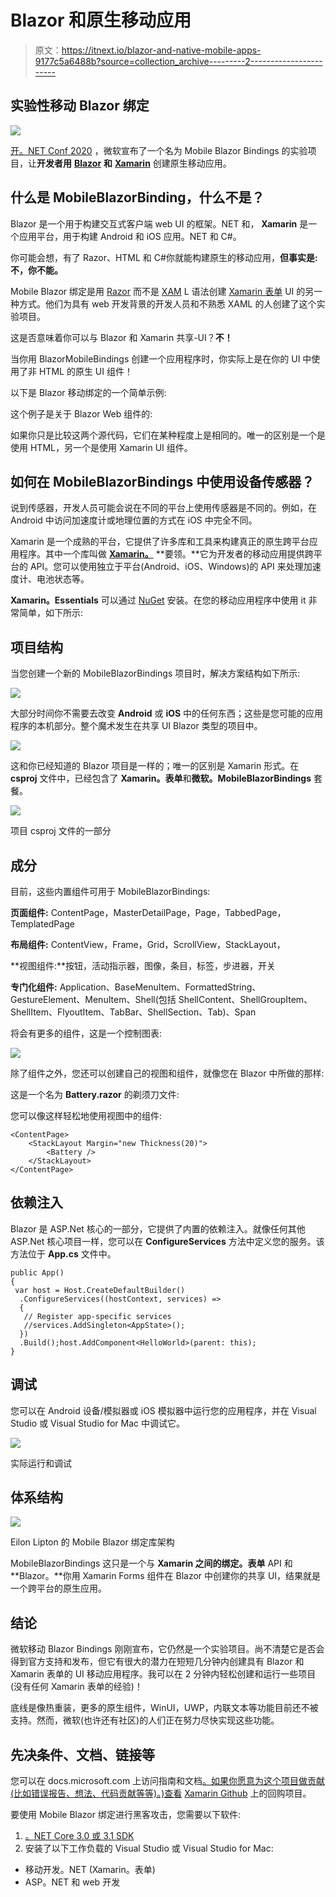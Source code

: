 # Blazor 和原生移动应用

> 原文：<https://itnext.io/blazor-and-native-mobile-apps-9177c5a6488b?source=collection_archive---------2----------------------->

## 实验性移动 Blazor 绑定

![](img/e03e86d2792264a884897e8803353213.png)

[开。NET Conf 2020](https://devblogs.microsoft.com/aspnet/mobile-blazor-bindings-experiment/) ，微软宣布了一个名为 Mobile Blazor Bindings 的实验项目，让**开发者用** [**Blazor**](https://docs.microsoft.com/en-us/aspnet/core/blazor/?view=aspnetcore-3.1) **和** [**Xamarin**](https://dotnet.microsoft.com/apps/xamarin) 创建原生移动应用。

## 什么是 MobileBlazorBinding，什么不是？

Blazor 是一个用于构建交互式客户端 web UI 的框架。NET 和， **Xamarin** 是一个应用平台，用于构建 Android 和 iOS 应用。NET 和 C#。

你可能会想，有了 Razor、HTML 和 C#你就能构建原生的移动应用，**但事实是:不，你不能。**

Mobile Blazor 绑定是用 [Razor](https://docs.microsoft.com/en-us/aspnet/web-pages/overview/getting-started/introducing-razor-syntax-c) 而不是 [XAM](https://docs.microsoft.com/en-us/dotnet/desktop-wpf/fundamentals/xaml) L 语法创建 [Xamarin 表单](https://dotnet.microsoft.com/apps/xamarin/xamarin-forms) UI 的另一种方式。他们为具有 web 开发背景的开发人员和不熟悉 XAML 的人创建了这个实验项目。

这是否意味着你可以与 Blazor 和 Xamarin 共享-UI？**不！**

当你用 BlazorMobileBindings 创建一个应用程序时，你实际上是在你的 UI 中使用了非 HTML 的原生 UI 组件！

以下是 Blazor 移动绑定的一个简单示例:

这个例子是关于 Blazor Web 组件的:

如果你只是比较这两个源代码，它们在某种程度上是相同的。唯一的区别是一个是使用 HTML，另一个是使用 Xamarin UI 组件。

## 如何在 MobileBlazorBindings 中使用设备传感器？

说到传感器，开发人员可能会说在不同的平台上使用传感器是不同的。例如，在 Android 中访问加速度计或地理位置的方式在 iOS 中完全不同。

Xamarin 是一个成熟的平台，它提供了许多库和工具来构建真正的原生跨平台应用程序。其中一个库叫做 [**Xamarin。**](https://docs.microsoft.com/en-us/xamarin/essentials/) **要领。**它为开发者的移动应用提供跨平台的 API。您可以使用独立于平台(Android、iOS、Windows)的 API 来处理加速度计、电池状态等。

**Xamarin。Essentials** 可以通过 [NuGet](https://www.nuget.org/packages/Xamarin.Essentials) 安装。在您的移动应用程序中使用 it 非常简单，如下所示:

## 项目结构

当您创建一个新的 MobileBlazorBindings 项目时，解决方案结构如下所示:

![](img/2853caebc7489dd3cc26cc7a49e9d50f.png)

大部分时间你不需要去改变 **Android** 或 **iOS** 中的任何东西；这些是您可能的应用程序的本机部分。整个魔术发生在共享 UI Blazor 类型的项目中。

![](img/851a243cbcb1205d328fe96ad3480413.png)

这和你已经知道的 Blazor 项目是一样的；唯一的区别是 Xamarin 形式。在 **csproj** 文件中，已经包含了 **Xamarin。表单**和**微软。MobileBlazorBindings** 套餐。

![](img/65b609e781390c1779f9ce9b4236ff09.png)

项目 csproj 文件的一部分

## 成分

目前，这些内置组件可用于 MobileBlazorBindings:

**页面组件:** ContentPage，MasterDetailPage，Page，TabbedPage，TemplatedPage

**布局组件:** ContentView，Frame，Grid，ScrollView，StackLayout，

**视图组件:**按钮，活动指示器，图像，条目，标签，步进器，开关

**专门化组件:** Application、BaseMenuItem、FormattedString、GestureElement、MenuItem、Shell(包括 ShellContent、ShellGroupItem、ShellItem、FlyoutItem、TabBar、ShellSection、Tab)、Span

将会有更多的组件，这是一个控制图表:

![](img/d715ca6fa940849ae81d2d66afe17274.png)

除了组件之外，您还可以创建自己的视图和组件，就像您在 Blazor 中所做的那样:

这是一个名为 **Battery.razor** 的剃须刀文件:

您可以像这样轻松地使用视图中的组件:

```
<ContentPage>
    <StackLayout Margin="new Thickness(20)">
        <Battery />
    </StackLayout>
</ContentPage>
```

## 依赖注入

Blazor 是 ASP.Net 核心的一部分，它提供了内置的依赖注入。就像任何其他 ASP.Net 核心项目一样，您可以在 **ConfigureServices** 方法中定义您的服务。该方法位于 **App.cs** 文件中。

```
public App()
{
 var host = Host.CreateDefaultBuilder()
  .ConfigureServices((hostContext, services) =>
  {
   // Register app-specific services
   //services.AddSingleton<AppState>();
  })
  .Build();host.AddComponent<HelloWorld>(parent: this);
}
```

## **调试**

您可以在 Android 设备/模拟器或 iOS 模拟器中运行您的应用程序，并在 Visual Studio 或 Visual Studio for Mac 中调试它。

![](img/bfb02b2266a903199b5a2e2910099e92.png)

实际运行和调试

## 体系结构

![](img/4fa125c57f2712a5e1caa2ca77eef9ed.png)

Eilon Lipton 的 Mobile Blazor 绑定库架构

MobileBlazorBindings 这只是一个与 **Xamarin 之间的绑定。表单** API 和 **Blazor。**你用 Xamarin Forms 组件在 Blazor 中创建你的共享 UI，结果就是一个跨平台的原生应用。

## 结论

微软移动 Blazor Bindings 刚刚宣布，它仍然是一个实验项目。尚不清楚它是否会得到官方支持和发布，但它有很大的潜力在短短几分钟内创建具有 Blazor 和 Xamarin 表单的 UI 移动应用程序。我可以在 2 分钟内轻松创建和运行一些项目(没有任何 Xamarin 表单的经验)！

底线是像热重装，更多的原生组件，WinUI，UWP，内联文本等功能目前还不被支持。然而，微软(也许还有社区)的人们正在努力尽快实现这些功能。

## 先决条件、文档、链接等

您可以在 docs.microsoft.com 上访问指南和文档[。如果你愿意为这个项目做贡献(比如错误报告、想法、代码贡献等等)。)查看](https://docs.microsoft.com/en-us/mobile-blazor-bindings/get-started) [Xamarin Github](https://github.com/xamarin/MobileBlazorBindings) 上的回购项目。

要使用 Mobile Blazor 绑定进行黑客攻击，您需要以下软件:

1.  [。NET Core 3.0 或 3.1 SDK](https://dotnet.microsoft.com/download)
2.  安装了以下工作负载的 Visual Studio 或 Visual Studio for Mac:

*   移动开发。NET (Xamarin。表单)
*   ASP。NET 和 web 开发